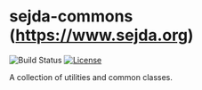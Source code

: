 sejda-commons (https://www.sejda.org)
=====
![Build Status](https://github.com/torakiki/sejda-commons/actions/workflows/build.yml/badge.svg)
[![License](http://img.shields.io/badge/license-APLv2-blue.svg)](http://www.apache.org/licenses/LICENSE-2.0.html)

A collection of utilities and common classes.

